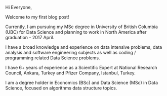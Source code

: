 Hi Everyone,

Welcome to my first blog post!

Currently, I am pursuing my MSc degree in University of British Columbia (UBC) for Data Science and planning to work in North America after graduation - 2017 April.

I have a broad knowledge and experience on data intensive problems, data analysis and software engineering subjects as well as coding / programming related Data Science problems.

I have 6+ years of experience as a Scientific Expert at National Research Council, Ankara, Turkey and Pfizer Company, Istanbul, Turkey.

I am a degree holder in Economics (BSc) and Data Science (MSc) in Data Science, focused on algorithms data structure topics.